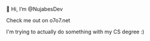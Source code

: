 👋 Hi, I’m @NujabesDev

Check me out on o7o7.net

I'm trying to actually do something with my CS degree :)
